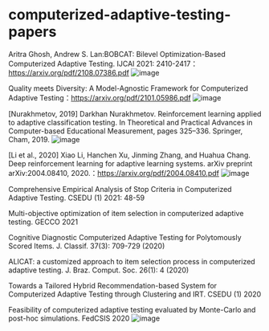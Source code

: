 # computerized-adaptive-testing-papers
Aritra Ghosh, Andrew S. Lan:BOBCAT: Bilevel Optimization-Based Computerized Adaptive Testing. IJCAI 2021: 2410-2417：https://arxiv.org/pdf/2108.07386.pdf
![image](https://user-images.githubusercontent.com/94896804/147089603-d18fab91-b80c-44ad-a192-b9f9f4da2929.png)

Quality meets Diversity: A Model-Agnostic Framework for Computerized Adaptive Testing：https://arxiv.org/pdf/2101.05986.pdf
![image](https://user-images.githubusercontent.com/94896804/147089691-046f879f-8003-4ae0-a0d1-c7937c592aa1.png)

[Nurakhmetov, 2019] Darkhan Nurakhmetov. Reinforcement
learning applied to adaptive classification testing. In Theoretical
and Practical Advances in Computer-based Educational Measurement, pages 325–336. Springer, Cham, 2019.
![image](https://user-images.githubusercontent.com/94896804/147089816-7c86f6eb-bf3d-4e36-9abc-cb4e8182d7d6.png)

[Li et al., 2020] Xiao Li, Hanchen Xu, Jinming Zhang, and Huahua Chang. Deep reinforcement learning for adaptive learning
systems. arXiv preprint arXiv:2004.08410, 2020.：https://arxiv.org/pdf/2004.08410.pdf
![image](https://user-images.githubusercontent.com/94896804/147089843-2aaf9be2-3df1-49f8-9167-a837a632c048.png)

Comprehensive Empirical Analysis of Stop Criteria in Computerized Adaptive Testing. CSEDU (1) 2021: 48-59

Multi-objective optimization of item selection in computerized adaptive testing. GECCO 2021

Cognitive Diagnostic Computerized Adaptive Testing for Polytomously Scored Items. J. Classif. 37(3): 709-729 (2020)

ALICAT: a customized approach to item selection process in computerized adaptive testing. J. Braz. Comput. Soc. 26(1): 4 (2020)

Towards a Tailored Hybrid Recommendation-based System for Computerized Adaptive Testing through Clustering and IRT. CSEDU (1) 2020

Feasibility of computerized adaptive testing evaluated by Monte-Carlo and post-hoc simulations. FedCSIS 2020
![image](https://user-images.githubusercontent.com/94896804/147089746-a3ac3b03-9621-4cf3-8fc4-dc02c313112e.png)

